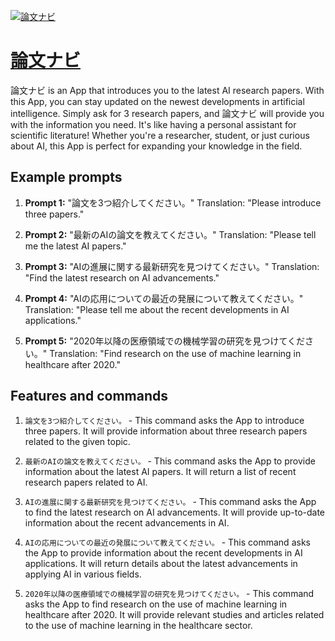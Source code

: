 [![論文ナビ](https://files.oaiusercontent.com/file-vyxnDusAlEeJ0AHgC9U1pjV7?se=2123-10-17T12%3A51%3A15Z&sp=r&sv=2021-08-06&sr=b&rscc=max-age%3D31536000%2C%20immutable&rscd=attachment%3B%20filename%3D8938ea74-cc83-4e8e-9c6e-c334ed9639d1.png&sig=8ifdJNeh9%2B4sBOnu8TmcJx9EIIxzQRk2Hh7kU6q%2B5EY%3D)](https://chat.openai.com/g/g-kBT8mX4eD-lun-wen-nabi)

# [論文ナビ](https://chat.openai.com/g/g-kBT8mX4eD-lun-wen-nabi)

論文ナビ is an App that introduces you to the latest AI research papers. With this App, you can stay updated on the newest developments in artificial intelligence. Simply ask for 3 research papers, and 論文ナビ will provide you with the information you need. It's like having a personal assistant for scientific literature! Whether you're a researcher, student, or just curious about AI, this App is perfect for expanding your knowledge in the field.

## Example prompts

1. **Prompt 1:** "論文を3つ紹介してください。"
Translation: "Please introduce three papers."

2. **Prompt 2:** "最新のAIの論文を教えてください。"
Translation: "Please tell me the latest AI papers."

3. **Prompt 3:** "AIの進展に関する最新研究を見つけてください。"
Translation: "Find the latest research on AI advancements."

4. **Prompt 4:** "AIの応用についての最近の発展について教えてください。"
Translation: "Please tell me about the recent developments in AI applications."

5. **Prompt 5:** "2020年以降の医療領域での機械学習の研究を見つけてください。"
Translation: "Find research on the use of machine learning in healthcare after 2020."

## Features and commands

1. `論文を3つ紹介してください。` - This command asks the App to introduce three papers. It will provide information about three research papers related to the given topic.

2. `最新のAIの論文を教えてください。` - This command asks the App to provide information about the latest AI papers. It will return a list of recent research papers related to AI.

3. `AIの進展に関する最新研究を見つけてください。` - This command asks the App to find the latest research on AI advancements. It will provide up-to-date information about the recent advancements in AI.

4. `AIの応用についての最近の発展について教えてください。` - This command asks the App to provide information about the recent developments in AI applications. It will return details about the latest advancements in applying AI in various fields.

5. `2020年以降の医療領域での機械学習の研究を見つけてください。` - This command asks the App to find research on the use of machine learning in healthcare after 2020. It will provide relevant studies and articles related to the use of machine learning in the healthcare sector.